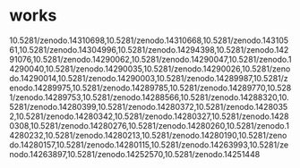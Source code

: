 # works
10.5281/zenodo.14310698,10.5281/zenodo.14310668,10.5281/zenodo.14310561,10.5281/zenodo.14304996,10.5281/zenodo.14294398,10.5281/zenodo.14291076,10.5281/zenodo.14290062,10.5281/zenodo.14290047,10.5281/zenodo.14290040,10.5281/zenodo.14290035,10.5281/zenodo.14290026,10.5281/zenodo.14290014,10.5281/zenodo.14290003,10.5281/zenodo.14289987,10.5281/zenodo.14289975,10.5281/zenodo.14289785,10.5281/zenodo.14289770,10.5281/zenodo.14289753,10.5281/zenodo.14288566,10.5281/zenodo.14288320,10.5281/zenodo.14280399,10.5281/zenodo.14280372,10.5281/zenodo.14280352,10.5281/zenodo.14280342,10.5281/zenodo.14280327,10.5281/zenodo.14280308,10.5281/zenodo.14280276,10.5281/zenodo.14280260,10.5281/zenodo.14280232,10.5281/zenodo.14280213,10.5281/zenodo.14280190,10.5281/zenodo.14280157,10.5281/zenodo.14280115,10.5281/zenodo.14263993,10.5281/zenodo.14263897,10.5281/zenodo.14252570,10.5281/zenodo.14251448

